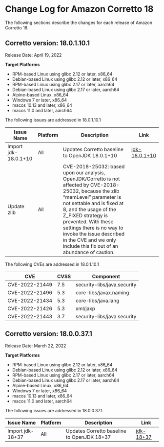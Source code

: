 # Change Log for Amazon Corretto 18

The following sections describe the changes for each release of Amazon Corretto 18.

## Corretto version: 18.0.1.10.1

Release Date: April 19, 2022

 **Target Platforms**

+ RPM-based Linux using glibc 2.12 or later, x86_64
+ Debian-based Linux using glibc 2.12 or later, x86_64
+ RPM-based Linux using glibc 2.17 or later, aarch64
+ Debian-based Linux using glibc 2.17 or later, aarch64
+ Alpine-based Linux, x86_64
+ Windows 7 or later, x86_64
+ macos 10.13 and later, x86_64
+ macos 11.0 and later, aarch64

The following issues are addressed in 18.0.1.10.1

| Issue Name       | Platform | Description                                | Link |
|------------------| --- |--------------------------------------------| --- |
| Import jdk-18.0.1+10 | All | Updates Corretto baseline to OpenJDK 18.0.1+10 | [jdk-18.0.1+10](https://github.com/openjdk/jdk18u/releases/tag/jdk-18.0.1%2B10)
| Update zlib | All | CVE-2018-25032: based upon our analysis, OpenJDK/Corretto is not affected by CVE-2018-25032, because the zlib “memLevel” parameter is not settable and is fixed at 8, and the usage of the Z_FIXED strategy is prevented. With these settings there is no way to invoke the issue described in the CVE and we only include this fix out of an abundance of caution. | |

 The following CVEs are addressed in 18.0.1.10.1

 | CVE | CVSS | Component |
 | --- | --- | --- |
 | CVE-2022-21449 | 7.5 | security-libs/java.security |
 | CVE-2022-21496 | 5.3 | core-libs/javax.naming |
 | CVE-2022-21434 | 5.3 | core-libs/java.lang |
 | CVE-2022-21426 | 5.3 | xml/jaxp |
 | CVE-2022-21443 | 3.7 | security-libs/java.security |


## Corretto version: 18.0.0.37.1

Release Date: March 22, 2022

 **Target Platforms**

+ RPM-based Linux using glibc 2.12 or later, x86_64
+ Debian-based Linux using glibc 2.12 or later, x86_64
+ RPM-based Linux using glibc 2.17 or later, aarch64
+ Debian-based Linux using glibc 2.17 or later, aarch64
+ Alpine-based Linux, x86_64
+ Windows 7 or later, x86_64
+ macos 10.13 and later, x86_64
+ macos 11.0 and later, aarch64

The following issues are addressed in 18.0.0.37.1.

| Issue Name       | Platform | Description                                | Link |
|------------------| --- |--------------------------------------------| --- |
| Import jdk-18+37 | All | Updates Corretto baseline to OpenJDK 18+37 | [jdk-18+37](https://github.com/openjdk/jdk18/releases/tag/jdk-18%2B37)
